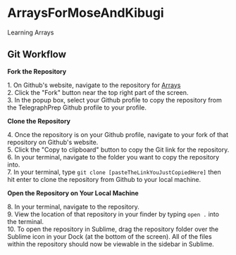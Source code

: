 # ArraysForMoseAndKibugi
Learning Arrays

## Git Workflow

 **Fork the Repository**

1\. On Github's website, navigate to the repository for [Arrays](https://github.com/MauriceOkumu/ArraysForMoseAndKibugi)  
2\. Click the "Fork" button near the top right part of the screen.  
3\. In the popup box, select your Github profile to copy the repository from the TelegraphPrep Github profile to your   profile.

 **Clone the Repository**

4\. Once the repository is on your Github profile, navigate to your fork of that repository on Github's website.  
5\. Click the "Copy to clipboard" button to copy the Git link for the repository.  
6\. In your terminal, navigate to the folder you want to copy the repository into.  
7\. In your terminal, type `git clone [pasteTheLinkYouJustCopiedHere]` then hit enter to clone the repository from Github to your local machine.  

**Open the Repository on Your Local Machine**

8\. In your terminal, navigate to the repository.  
9\. View the location of that repository in your finder by typing `open .` into the terminal.  
10\. To open the repository in Sublime, drag the repository folder over the Sublime icon in your Dock (at the bottom of the screen). All of the files within the repository should now be viewable in the sidebar in Sublime.  

